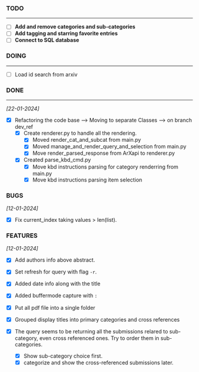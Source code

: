 ### TODO

---

- [ ] **Add and remove categories and sub-categories**
- [ ] **Add tagging and starring favorite entries**
- [ ] **Connect to SQL database**

### DOING

---

- [ ] Load id search from arxiv

### DONE

---

_[22-01-2024]_

- [x] Refactoring the code base --> Moving to separate Classes --> on branch dev_ref
  - [x] Create renderer.py to handle all the rendering.
    - [x] Moved render_cat_and_subcat from main.py
    - [x] Moved manage_and_render_query_and_selection from main.py
    - [x] Move render_parsed_response from ArXapi to renderer.py
  - [x] Created parse_kbd_cmd.py
    - [x] Move kbd instructions parsing for category renderring from main.py
    - [x] Move kbd instructions parsing item selection

### BUGS

_[12-01-2024]_

- [x] Fix current_index taking values > len(list).

### FEATURES

_[12-01-2024]_

- [x] Add authors info above abstract.
- [x] Set refresh for query with flag `-r`.
- [x] Added date info along with the title
- [x] Added buffermode capture with `:`
- [x] Put all pdf file into a single folder
- [x] Grouped display titles into primary categories and cross references
- [x] The query seems to be returning all the submissions relared to sub-category, even cross referenced ones.
      Try to order them in sub-categories.

  - [x] Show sub-category choice first.
  - [x] categorize and show the cross-referenced submissions later.

